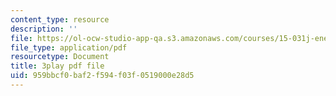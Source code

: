 ```yaml
---
content_type: resource
description: ''
file: https://ol-ocw-studio-app-qa.s3.amazonaws.com/courses/15-031j-energy-decisions-markets-and-policies-spring-2012/959bbcf0baf2f594f03f0519000e28d5_6nhKL-AuvY4.pdf
file_type: application/pdf
resourcetype: Document
title: 3play pdf file
uid: 959bbcf0-baf2-f594-f03f-0519000e28d5
---
```

